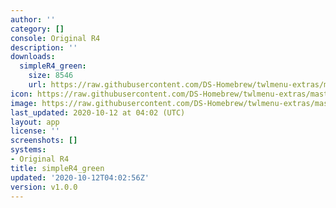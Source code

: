 ```yaml
---
author: ''
category: []
console: Original R4
description: ''
downloads:
  simpleR4_green:
    size: 8546
    url: https://raw.githubusercontent.com/DS-Homebrew/twlmenu-extras/master/_nds/TWiLightMenu/r4menu/themes/simpleR4_green.7z
icon: https://raw.githubusercontent.com/DS-Homebrew/twlmenu-extras/master/unistore/icons/r4.png
image: https://raw.githubusercontent.com/DS-Homebrew/twlmenu-extras/master/unistore/icons/r4.png
last_updated: 2020-10-12 at 04:02 (UTC)
layout: app
license: ''
screenshots: []
systems:
- Original R4
title: simpleR4_green
updated: '2020-10-12T04:02:56Z'
version: v1.0.0
---
```

